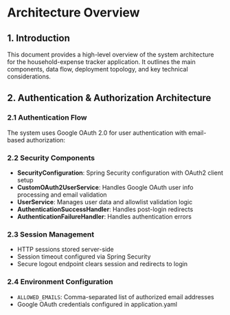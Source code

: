 # Architecture Overview

## 1. Introduction
This document provides a high-level overview of the system architecture for the household-expense tracker application. It outlines the main components, data flow, deployment topology, and key technical considerations.

## 2. Authentication & Authorization Architecture

### 2.1 Authentication Flow
The system uses Google OAuth 2.0 for user authentication with email-based authorization:

### 2.2 Security Components
- **SecurityConfiguration**: Spring Security configuration with OAuth2 client setup
- **CustomOAuth2UserService**: Handles Google OAuth user info processing and email validation
- **UserService**: Manages user data and allowlist validation logic
- **AuthenticationSuccessHandler**: Handles post-login redirects
- **AuthenticationFailureHandler**: Handles authentication errors

### 2.3 Session Management
- HTTP sessions stored server-side
- Session timeout configured via Spring Security
- Secure logout endpoint clears session and redirects to login

### 2.4 Environment Configuration
- `ALLOWED_EMAILS`: Comma-separated list of authorized email addresses
- Google OAuth credentials configured in application.yaml
